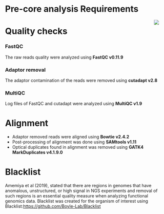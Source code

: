 # Pre-core analysis Requirements

<img align="right"  src="https://github.com/RadPa/ATAC-seq/blob/main/pre-analysis/flowChart.png"> 

# Quality checks
### FastQC
The raw reads quality were analyzed using **FastQC v0.11.9**

### Adaptor removal
The adaptor contamination of the reads were removed using **cutadapt v2.8**

### MultiQC
Log files of FastQC and cutadapt were analyzed using **MultiQC v1.9**

# Alignment 
* Adaptor removed reads were aligned using **Bowtie v2.4.2**
* Post-processing of alignment was done using **SAMtools v1.11**
* Optical duplicates found in alignment was removed using **GATK4 MarkDuplicates v4.1.9.0**

# Blacklist
Amemiya et al (2019), stated that there are regions in genomes that have anomalous, unstructured, or high signal in NGS experiments and removal of such regions is an essential quality measure when analyzing functional genomics data. 
Blacklist was created for the organism of interest using Blacklist:https://github.com/Boyle-Lab/Blacklist
